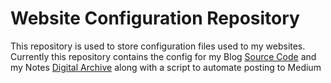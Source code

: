 # Website Configuration Repository

This repository is used to store configuration files used to my websites. Currently this repository contains the config for my Blog [Source Code](https://blog.davidvarghese.dev/) and my Notes [Digital Archive](https://notes.davidvarghese.dev/) along with a script to automate posting to Medium